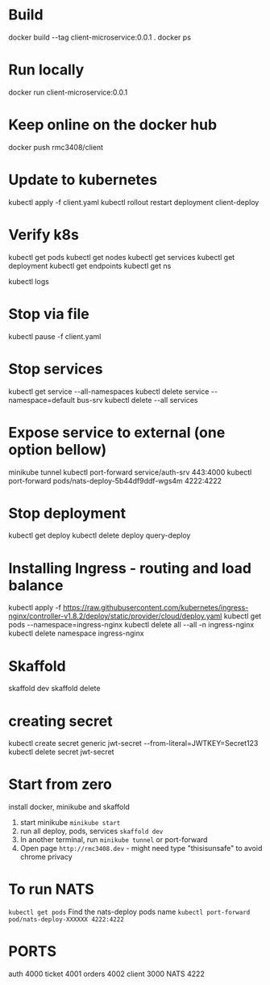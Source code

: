 # Build 
docker build --tag client-microservice:0.0.1 .
docker ps

# Run locally
docker run client-microservice:0.0.1

# Keep online on the docker hub
docker push rmc3408/client

# Update to kubernetes
kubectl apply -f client.yaml
kubectl rollout restart deployment client-deploy

# Verify k8s
kubectl get pods
kubectl get nodes
kubectl get services
kubectl get deployment
kubectl get endpoints
kubectl get ns 

kubectl logs <pod-name>

# Stop via file
kubectl pause -f client.yaml

# Stop services
kubectl get service --all-namespaces
kubectl delete service --namespace=default bus-srv
kubectl delete --all services

# Expose service to external (one option bellow)
minikube tunnel
kubectl port-forward service/auth-srv 443:4000
kubectl port-forward pods/nats-deploy-5b44df9ddf-wgs4m 4222:4222

# Stop deployment
kubectl get deploy
kubectl delete deploy query-deploy

# Installing Ingress - routing and load balance
kubectl apply -f https://raw.githubusercontent.com/kubernetes/ingress-nginx/controller-v1.8.2/deploy/static/provider/cloud/deploy.yaml
kubectl get pods --namespace=ingress-nginx
kubectl delete all  --all -n ingress-nginx
kubectl delete namespace ingress-nginx

# Skaffold
skaffold dev
skaffold delete

# creating secret
kubectl create secret generic jwt-secret --from-literal=JWTKEY=Secret123
kubectl delete secret jwt-secret


# Start from zero
install docker, minikube and skaffold
1. start minikube `minikube start`
2. run all deploy, pods, services `skaffold dev`
3. In another terminal, run `minikube tunnel` or port-forward
4. Open page `http://rmc3408.dev` - might need type "thisisunsafe" to avoid chrome privacy

# To run NATS
`kubectl get pods`
Find the nats-deploy pods name
`kubectl port-forward pod/nats-deploy-XXXXXX 4222:4222`

# PORTS
auth 4000
ticket 4001
orders 4002
client 3000
NATS 4222